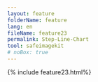 ```yaml
---
layout: feature
folderName: feature
lang: en
fileName: feature23
permalink: Step-Line-Chart
tool: safeimagekit
# noBox: true
---
```

{% include feature23.html%}